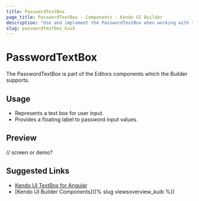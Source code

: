 ```yaml
---
title: PasswordTextBox
page_title: PasswordTextBox - Components - Kendo UI Builder
description: "Use and implement the PasswordTextBox when working with the Kendo UI Builder tool for creating and managing Angular and AngularJS-based web applications."
slug: passwordtextbox_kuib
---
```


# PasswordTextBox

The PasswordTextBox is part of the Editors components which the Builder supports.

## Usage

* Represents a text box for user input.
* Provides a floating label to password input values.

## Preview

// screen or demo?

## Suggested Links

* [Kendo UI TextBox for Angular](https://www.telerik.com/kendo-angular-ui/components/inputs/textbox/)
* [Kendo UI Builder Components]({% slug viewsoverview_kuib %})
